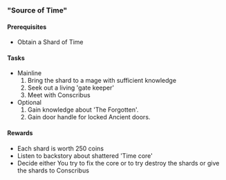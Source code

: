 ### "Source of Time"
#### Prerequisites
  - Obtain a Shard of Time

#### Tasks
  * Mainline
    1. Bring the shard to a mage with sufficient knowledge
    2. Seek out a living 'gate keeper'
    3. Meet with Conscribus
  * Optional
    1. Gain knowledge about 'The Forgotten'.
    2. Gain door handle for locked Ancient doors.

#### Rewards
  * Each shard is worth 250 coins
  * Listen to backstory about shattered 'Time core'
  * Decide either You try to fix the core or to try destroy the shards or give the shards to Conscribus
